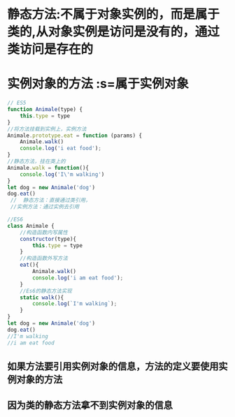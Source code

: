 # 静态方法:不属于对象实例的，而是属于类的,从对象实例是访问是没有的，通过类访问是存在的
# 实例对象的方法 :s=属于实例对象
```js
// ES5
function Animale(type) {
    this.type = type
}
//将方法挂载到实例上，实例方法
Animale.prototype.eat = function (params) {
    Animale.walk()
    console.log('i eat food');
}
//静态方法，挂在类上的
Animale.walk = function(){
    console.log('I\'m walking')
}
let dog = new Animale('dog')
dog.eat()
 //  静态方法：直接通过类引用，
 //实例方法：通过实例去引用 
```

```js
//ES6
class Animale {
    //构造函数内写属性
    constructor(type){
        this.type = type
    }
    //构造函数外写方法
    eat(){
        Animale.walk()
        console.log('i am eat food');
    }
    //Es6的静态方法实现
    static walk(){
        console.log(`I'm walking`);
    }
}
let dog = new Animale('dog')
dog.eat()
//I'm walking
//i am eat food
```

## 如果方法要引用实例对象的信息，方法的定义要使用实例对象的方法
## 因为类的静态方法拿不到实例对象的信息
